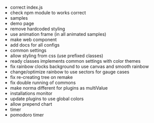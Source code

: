 - correct index.js
- check npm module to works correct
- samples
- demo page
- remove hardcoded styling
- use animation frame (in all animated samples)
- make web component
- add docs for all configs
- common settings
- allow styling from css (use prefixed classes)
- ready classes implements common settings with color themes
- fix rainbow clocks background to use canvas and smooth rainbow
- change/optimize rainbow to use sectors for gauge cases
- fix re-creating tree on remake
- fix double running of commons
- make norma different for plugins as multiValue
- installations monitor
- update plugins to use global colors
- allow prepend chart
- timer
- pomodoro timer